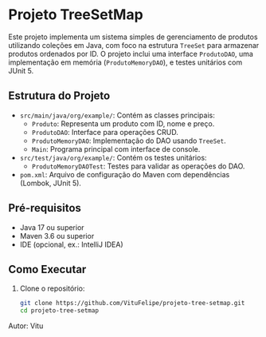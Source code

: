 # Projeto TreeSetMap

Este projeto implementa um sistema simples de gerenciamento de produtos utilizando coleções em Java, com foco na estrutura `TreeSet` para armazenar produtos ordenados por ID. O projeto inclui uma interface `ProdutoDAO`, uma implementação em memória (`ProdutoMemoryDAO`), e testes unitários com JUnit 5.

## Estrutura do Projeto
- `src/main/java/org/example/`: Contém as classes principais:
    - `Produto`: Representa um produto com ID, nome e preço.
    - `ProdutoDAO`: Interface para operações CRUD.
    - `ProdutoMemoryDAO`: Implementação do DAO usando `TreeSet`.
    - `Main`: Programa principal com interface de console.
- `src/test/java/org/example/`: Contém os testes unitários:
    - `ProdutoMemoryDAOTest`: Testes para validar as operações do DAO.
- `pom.xml`: Arquivo de configuração do Maven com dependências (Lombok, JUnit 5).

## Pré-requisitos
- Java 17 ou superior
- Maven 3.6 ou superior
- IDE (opcional, ex.: IntelliJ IDEA)

## Como Executar
1. Clone o repositório:
   ```bash
   git clone https://github.com/VituFelipe/projeto-tree-setmap.git
   cd projeto-tree-setmap
   
Autor: Vitu